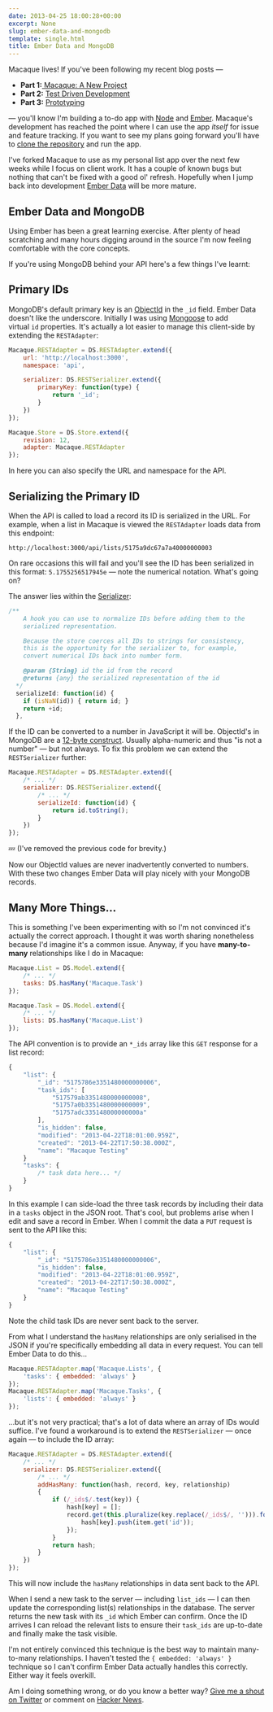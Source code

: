 ```yaml
---
date: 2013-04-25 18:00:28+00:00
excerpt: None
slug: ember-data-and-mongodb
template: single.html
title: Ember Data and MongoDB
---
```


Macaque lives! If you've been following my recent blog posts —

* **Part 1:**[ Macaque: A New Project](/2013/04/07/macaque-a-new-project/)
* **Part 2:** [Test Driven Development](/2013/04/14/test-driven-development/)
* **Part 3:** [Prototyping](/2013/04/18/prototyping/)


— you'll know I'm building a to-do app with [Node](http://nodejs.org/) and [Ember](http://emberjs.com/). Macaque's development has reached the point where I can use the app _itself_ for issue and feature tracking. If you want to see my plans going forward you'll have to [clone the repository](https://github.com/dbushell/Macaque) and run the app.

I've forked Macaque to use as my personal list app over the next few weeks while I focus on client work. It has a couple of known bugs but nothing that can't be fixed with a good ol' refresh. Hopefully when I jump back into development [Ember Data](https://github.com/emberjs/data) will be more mature.


## Ember Data and MongoDB


Using Ember has been a great learning exercise. After plenty of head scratching and many hours digging around in the source I'm now feeling comfortable with the core concepts.

If you're using MongoDB behind your API here's a few things I've learnt:


## Primary IDs


MongoDB's default primary key is an [ObjectId](http://docs.mongodb.org/manual/reference/object-id/) in the `_id` field. Ember Data doesn't like the underscore. Initially I was using [Mongoose](http://mongoosejs.com/docs/guide.html#virtuals) to add virtual `id` properties. It's actually a lot easier to manage this client-side by extending the `RESTAdapter`:

````javascript
Macaque.RESTAdapter = DS.RESTAdapter.extend({
    url: 'http://localhost:3000',
    namespace: 'api',

    serializer: DS.RESTSerializer.extend({
        primaryKey: function(type) {
            return '_id';
        }
    })
});

Macaque.Store = DS.Store.extend({
    revision: 12,
    adapter: Macaque.RESTAdapter
});
````

In here you can also specify the URL and namespace for the API.


## Serializing the Primary ID


When the API is called to load a record its ID is serialized in the URL. For example, when a list in Macaque is viewed the `RESTAdapter` loads data from this endpoint:

````
http://localhost:3000/api/lists/5175a9dc67a7a40000000003
````

On rare occasions this will fail and you'll see the ID has been serialized in this format: `5.1755256517945e` — note the numerical notation. What's going on?

The answer lies within the [Serializer](https://github.com/emberjs/data/blob/master/packages/ember-data/lib/system/serializer.js):

````javascript
/**
    A hook you can use to normalize IDs before adding them to the
    serialized representation.

    Because the store coerces all IDs to strings for consistency,
    this is the opportunity for the serializer to, for example,
    convert numerical IDs back into number form.

    @param {String} id the id from the record
    @returns {any} the serialized representation of the id
  */
  serializeId: function(id) {
    if (isNaN(id)) { return id; }
    return +id;
  },
````

If the ID can be converted to a number in JavaScript it will be. ObjectId's in MongoDB are a [12-byte construct](http://docs.mongodb.org/manual/reference/object-id/). Usually alpha-numeric and thus "is not a number" — but not always. To fix this problem we can extend the `RESTSerializer` further:

````javascript
Macaque.RESTAdapter = DS.RESTAdapter.extend({
    /* ... */
    serializer: DS.RESTSerializer.extend({
        /* ... */
        serializeId: function(id) {
            return id.toString();
        }
    })
});
````


💤 (I've removed the previous code for brevity.)

Now our ObjectId values are never inadvertently converted to numbers. With these two changes Ember Data will play nicely with your MongoDB records.


## Many More Things…


This is something I've been experimenting with so I'm not convinced it's actually the correct approach. I thought it was worth sharing nonetheless because I'd imagine it's a common issue. Anyway, if you have **many-to-many** relationships like I do in Macaque:

````javascript
Macaque.List = DS.Model.extend({
    /* ... */
    tasks: DS.hasMany('Macaque.Task')
});

Macaque.Task = DS.Model.extend({
    /* ... */
    lists: DS.hasMany('Macaque.List')
});
````

The API convention is to provide an `*_ids` array like this `GET` response for a list record:

````javascript
{
    "list": {
        "_id": "5175786e3351480000000006",
        "task_ids": [
            "517579ab3351480000000008",
            "51757a0b3351480000000009",
            "51757adc335148000000000a"
        ],
        "is_hidden": false,
        "modified": "2013-04-22T18:01:00.959Z",
        "created": "2013-04-22T17:50:38.000Z",
        "name": "Macaque Testing"
    }
    "tasks": {
        /* task data here... */
    }
}
````

In this example I can side-load the three task records by including their data in a `tasks` object in the JSON root. That's cool, but problems arise when I edit and save a record in Ember. When I commit the data a `PUT` request is sent to the API like this:

````javascript
{
    "list": {
        "_id": "5175786e3351480000000006",
        "is_hidden": false,
        "modified": "2013-04-22T18:01:00.959Z",
        "created": "2013-04-22T17:50:38.000Z",
        "name": "Macaque Testing"
    }
}
````

Note the child task IDs are never sent back to the server.

From what I understand the `hasMany` relationships are only serialised in the JSON if you're specifically embedding all data in every request. You can tell Ember Data to do this…

````javascript
Macaque.RESTAdapter.map('Macaque.Lists', {
    'tasks': { embedded: 'always' }
});
Macaque.RESTAdapter.map('Macaque.Tasks', {
    'lists': { embedded: 'always' }
});
````

…but it's not very practical; that's a lot of data where an array of IDs would suffice. I've found a workaround is to extend the `RESTSerializer` — once again — to include the ID array:

````javascript
Macaque.RESTAdapter = DS.RESTAdapter.extend({
    /* ... */
    serializer: DS.RESTSerializer.extend({
        /* ... */
        addHasMany: function(hash, record, key, relationship)
        {
            if (/_ids$/.test(key)) {
                hash[key] = [];
                record.get(this.pluralize(key.replace(/_ids$/, ''))).forEach(function(item) {
                    hash[key].push(item.get('id'));
                });
            }
            return hash;
        }
    })
});
````

This will now include the `hasMany` relationships in data sent back to the API.

When I send a new task to the server — including `list_ids` — I can then update the corresponding list(s) relationships in the database. The server returns the new task with its `_id` which Ember can confirm. Once the ID arrives I can reload the relevant lists to ensure their `task_ids` are up-to-date and finally make the task visible.

I'm not entirely convinced this technique is the best way to maintain many-to-many relationships. I haven't tested the `{ embedded: 'always' }` technique so I can't confirm Ember Data actually handles this correctly. Either way it feels overkill.

Am I doing something wrong, or do you know a better way? [Give me a shout on Twitter](https://twitter.com/dbushell) or comment on [Hacker News](https://news.ycombinator.com/item?id=5608851).

